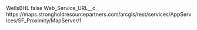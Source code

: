 <?xml version="1.0" encoding="UTF-8"?>
<CustomMetadata xmlns="http://soap.sforce.com/2006/04/metadata" xmlns:xsi="http://www.w3.org/2001/XMLSchema-instance" xmlns:xsd="http://www.w3.org/2001/XMLSchema">
    <label>WellsBHL</label>
    <protected>false</protected>
    <values>
        <field>Web_Service_URL__c</field>
        <value xsi:type="xsd:string">https://maps.strongholdresourcepartners.com/arcgis/rest/services/AppServices/SF_Proximity/MapServer/1</value>
    </values>
</CustomMetadata>
